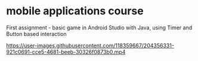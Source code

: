 # mobile applications course

First assignment - basic game in Android Studio with Java, using Timer and Button based interaction

https://user-images.githubusercontent.com/118359667/204356331-921c0691-cce5-4681-beeb-30326f0873b0.mp4

